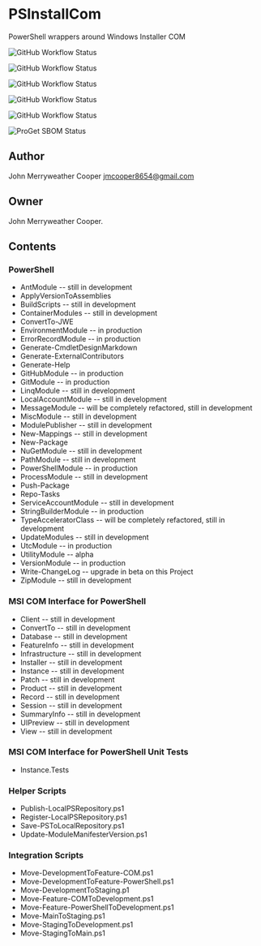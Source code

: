# PSInstallCom

PowerShell wrappers around Windows Installer COM

![GitHub Workflow Status](https://github.com/OPM-jmcooper176/PowerShellModules/actions/workflows/codeql.yml/badge.svg)

![GitHub Workflow Status](https://github.com/OPM-jmcooper176/PowerShellModules/actions/workflows/msbuild-CI-Build.yml/badge.svg)

![GitHub Workflow Status](https://github.com/OPM-jmcooper176/PowerShellModules/actions/workflows/powershell.yml/badge.svg)

![GitHub Workflow Status](https://github.com/OPM-jmcooper176/PowerShellModules/actions/workflows/yaml-CI-Build.yml/badge.svg)

![GitHub Workflow Status](https://github.com/OPM-jmcooper176/PowerShellModules/actions/workflows/update-security-md.yml/badge.svg)

![ProGet SBOM Status](https://proget.opm.gov/project/status/badge.svg?projectName=PSInstallCom)

## Author

John Merryweather Cooper <jmcooper8654@gmail.com>

## Owner

John Merryweather Cooper.

## Contents

### PowerShell

* AntModule -- still in development
* ApplyVersionToAssemblies
* BuildScripts -- still in development
* ContainerModules -- still in development
* ConvertTo-JWE
* EnvironmentModule -- in production
* ErrorRecordModule -- in production
* Generate-CmdletDesignMarkdown
* Generate-ExternalContributors
* Generate-Help
* GitHubModule -- in production
* GitModule -- in production
* LinqModule -- still in development
* LocalAccountModule -- still in development
* MessageModule -- will be completely refactored, still in development
* MiscModule -- still in development
* ModulePublisher -- still in development
* New-Mappings -- still in development
* New-Package
* NuGetModule -- still in development
* PathModule -- still in development
* PowerShellModule -- in production
* ProcessModule -- still in development
* Push-Package
* Repo-Tasks
* ServiceAccountModule -- still in development
* StringBuilderModule -- in production
* TypeAcceleratorClass -- will be completely refactored, still in development
* UpdateModules -- still in development
* UtcModule -- in production
* UtilityModule -- alpha
* VersionModule -- in production
* Write-ChangeLog -- upgrade in beta on this Project
* ZipModule -- still in development

### MSI COM Interface for PowerShell

* Client -- still in development
* ConvertTo -- still in development
* Database -- still in development
* FeatureInfo -- still in development
* Infrastructure -- still in development
* Installer -- still in development
* Instance -- still in development
* Patch -- still in development
* Product -- still in development
* Record -- still in development
* Session -- still in development
* SummaryInfo -- still in development
* UIPreview -- still in development
* View -- still in development

### MSI COM Interface for PowerShell Unit Tests

* Instance.Tests

### Helper Scripts

* Publish-LocalPSRepository.ps1
* Register-LocalPSRepository.ps1
* Save-PSToLocalRepository.ps1
* Update-ModuleManifesterVersion.ps1

### Integration Scripts

* Move-DevelopmentToFeature-COM.ps1
* Move-DevelopmentToFeature-PowerShell.ps1
* Move-DevelopmentToStaging.p1
* Move-Feature-COMToDevelopment.ps1
* Move-Feature-PowerShellToDevelopment.ps1
* Move-MainToStaging.ps1
* Move-StagingToDevelopment.ps1
* Move-StagingToMain.ps1
